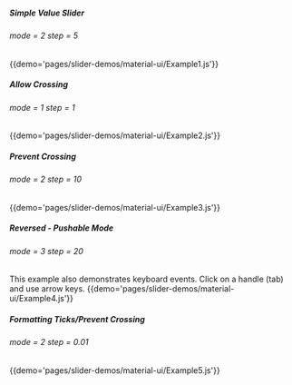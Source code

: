 ##### Simple Value Slider
###### mode = 2 step = 5 
{{demo='pages/slider-demos/material-ui/Example1.js'}}

##### Allow Crossing
###### mode = 1 step = 1
{{demo='pages/slider-demos/material-ui/Example2.js'}}

##### Prevent Crossing
###### mode = 2 step = 10
{{demo='pages/slider-demos/material-ui/Example3.js'}}

##### Reversed - Pushable Mode
###### mode = 3 step = 20
This example also demonstrates keyboard events. Click on a handle (tab) and use arrow keys.
{{demo='pages/slider-demos/material-ui/Example4.js'}}

##### Formatting Ticks/Prevent Crossing 
###### mode = 2 step = 0.01
{{demo='pages/slider-demos/material-ui/Example5.js'}}
